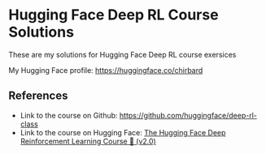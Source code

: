 # Hugging Face Deep RL Course Solutions

These are my solutions for Hugging Face Deep RL course exersices

My Hugging Face profile: https://huggingface.co/chirbard

## References
- Link to the course on Github: https://github.com/huggingface/deep-rl-class
- Link to the course on Hugging Face: [The Hugging Face Deep Reinforcement Learning Course 🤗 (v2.0)](https://huggingface.co/deep-rl-course/unit0/introduction)


